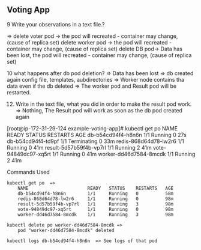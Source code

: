 ## Voting App ##

9 	Write your observations in a text file.?

=>	delete voter pod -> the pod will recreated - container may change,  (cause of replica set)
	  delete worker pod -> the pod will recreated - container may change,  (cause of replica set)
	  delete DB pod-> Data has been lost, the pod will recreated - container may change,  (cause of replica set)
		
	
10	what happens after db pod deletion?
=>  Data has been lost
=> 	db created again config file, templates, aubdirectories
=>  Worker node contains tha data even if the db deleted
=>  The worker pod and Result pod will be restarted.

12. Write in the text file, what you did in order to make the result pod work.
=> Nothing, The Result pod will work as soon as the db pod created again

[root@ip-172-31-29-124 example-voting-app]# kubectl get po
NAME                      READY   STATUS        RESTARTS   AGE
db-b54cd94f4-h8n6n        1/1     Running       0          27s
db-b54cd94f4-td9pf        1/1     Terminating   0          33m
redis-868d64d78-lw2r6     1/1     Running       0          41m
result-5d57b59f4b-vp7rl   1/1     Running       2          41m
vote-94849dc97-xq5rt      1/1     Running       0          41m
worker-dd46d7584-8mcdk    1/1     Running       2          41m


Commands Used
~~~~~~~~~~~~~
kubectl get po  => 
	NAME                      READY   STATUS    RESTARTS   AGE
	db-b54cd94f4-h8n6n        1/1     Running   0          58m
	redis-868d64d78-lw2r6     1/1     Running   0          98m
	result-5d57b59f4b-vp7rl   1/1     Running   3          98m
	vote-94849dc97-xq5rt      1/1     Running   0          98m
	worker-dd46d7584-8mcdk    1/1     Running   3          98m

kubectl delete po worker-dd46d7584-8mcdk =>
	pod "worker-dd46d7584-8mcdk" deleted

kubectl logs db-b54cd94f4-h8n6n  => See logs of that pod
